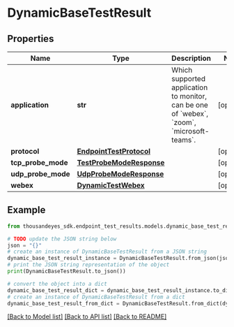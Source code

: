 # DynamicBaseTestResult


## Properties

Name | Type | Description | Notes
------------ | ------------- | ------------- | -------------
**application** | **str** | Which supported application to monitor, can be one of &#x60;webex&#x60;, &#x60;zoom&#x60;, &#x60;microsoft-teams&#x60;. | [optional] 
**protocol** | [**EndpointTestProtocol**](EndpointTestProtocol.md) |  | [optional] 
**tcp_probe_mode** | [**TestProbeModeResponse**](TestProbeModeResponse.md) |  | [optional] 
**udp_probe_mode** | [**UdpProbeModeResponse**](UdpProbeModeResponse.md) |  | [optional] 
**webex** | [**DynamicTestWebex**](DynamicTestWebex.md) |  | [optional] 

## Example

```python
from thousandeyes_sdk.endpoint_test_results.models.dynamic_base_test_result import DynamicBaseTestResult

# TODO update the JSON string below
json = "{}"
# create an instance of DynamicBaseTestResult from a JSON string
dynamic_base_test_result_instance = DynamicBaseTestResult.from_json(json)
# print the JSON string representation of the object
print(DynamicBaseTestResult.to_json())

# convert the object into a dict
dynamic_base_test_result_dict = dynamic_base_test_result_instance.to_dict()
# create an instance of DynamicBaseTestResult from a dict
dynamic_base_test_result_from_dict = DynamicBaseTestResult.from_dict(dynamic_base_test_result_dict)
```
[[Back to Model list]](../README.md#documentation-for-models) [[Back to API list]](../README.md#documentation-for-api-endpoints) [[Back to README]](../README.md)


